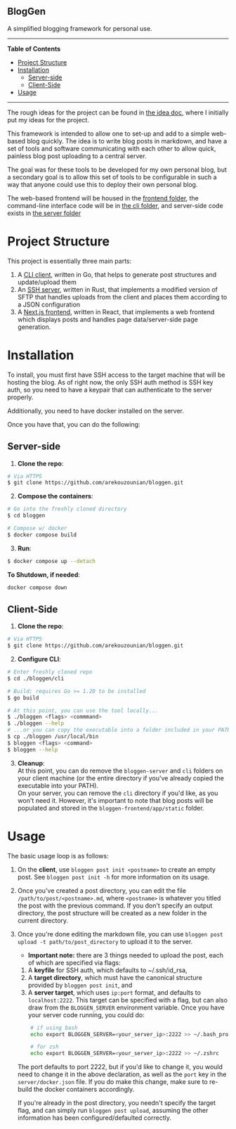 BlogGen 
--- 
A simplified blogging framework for personal use. 

---
**Table of Contents**
- [Project Structure](#project-structure)
- [Installation](#installation)
  - [Server-side](#server-side)
  - [Client-Side](#client-side)
- [Usage](#usage)
---

The rough ideas for the project can be found in [the idea doc](./idea-doc.md), where I initially put my ideas for the project. 

This framework is intended to allow one to set-up and add to a simple web-based blog quickly. The idea is to write blog posts in markdown, and have a set of tools and software communicating with each other to allow quick, painless blog post uploading to a central server. 

The goal was for these tools to be developed for my own personal blog, but a secondary goal is to allow this set of tools to be configurable in such a way that anyone could use this to deploy their own personal blog. 

The web-based frontend will be housed in the [frontend folder](./bloggen-frontend/), the command-line interface code will be in [the cli folder](./cli/), and  server-side code exists in [the server folder](./server/) 



# Project Structure
This project is essentially three main parts: 
1. A [CLI client](./cli/), written in Go, that helps to generate post structures and update/upload them
2. An [SSH server](./server/), written in Rust, that implements a modified version of SFTP that handles uploads from the client and places them according to a JSON configuration
3. A [Next.js frontend](./bloggen-frontend/), written in React, that implements a web frontend which displays posts and handles page data/server-side page generation.



# Installation 
To install, you must first have SSH access to the target machine that will be hosting the blog. As of right now, the only SSH auth method is SSH key auth, so you need to have a keypair that can authenticate to the server properly. 

Additionally, you need to have docker installed on the server.

Once you have that, you can do the following:

## Server-side 
1. **Clone the repo**:
```sh
# Via HTTPS
$ git clone https://github.com/arekouzounian/bloggen.git
```
2. **Compose the containers**:
```sh
# Go into the freshly cloned directory
$ cd bloggen

# Compose w/ docker 
$ docker compose build 
```
3. **Run**:
```sh
$ docker compose up --detach
```

**To Shutdown, if needed**:
```sh
docker compose down
```

## Client-Side 
1. **Clone the repo**:
```sh
# Via HTTPS
$ git clone https://github.com/arekouzounian/bloggen.git

```
2. **Configure CLI**:
```sh
# Enter freshly cloned repo
$ cd ./bloggen/cli

# Build; requires Go >= 1.20 to be installed
$ go build 

# At this point, you can use the tool locally...
$ ./bloggen <flags> <commmand> 
$ ./bloggen --help
# ...or you can copy the executable into a folder included in your PATH
$ cp ./bloggen /usr/local/bin
$ bloggen <flags> <command> 
$ bloggen --help
```
3. **Cleanup**: \
At this point, you can do remove the `bloggen-server` and `cli` folders on your client machine (or the entire directory if you've already copied the executable into your PATH). \
On your server, you can remove the `cli` directory if you'd like, as you won't need it. However, it's important to note that blog posts will be populated and stored in the `bloggen-frontend/app/static` folder. 

# Usage 
The basic usage loop is as follows: 
1. On the **client**, use `bloggen post init <postname>` to create an empty post. See `bloggen post init -h` for more information on its usage. 
2. Once you've created a post directory, you can edit the file `/path/to/post/<postname>.md`, where `<postname>` is whatever you titled the post with the previous command. If you don't specify an output directory, the post structure will be created as a new folder in the current directory. 
3. Once you're done editing the markdown file, you can use `bloggen post upload -t path/to/post_directory` to upload it to the server. 
   - **Important note:** there are 3 things needed to upload the post, each of which are specified via flags: 
    1. A **keyfile** for SSH auth, which defaults to ~/.ssh/id_rsa,
    2. A **target directory**, which must have the canonical structure provided by `bloggen post init`, and
    3. A **server target**, which uses `ip:port` format, and defaults to `localhost:2222`. This target can be specified with a flag, but can also draw from the `BLOGGEN_SERVER` environment variable. Once you have your server code running, you could do: 
    ```sh 
        # if using bash
        echo export BLOGGEN_SERVER=<your_server_ip>:2222 >> ~/.bash_profile

        # for zsh
        echo export BLOGGEN_SERVER=<your_server_ip>:2222 >> ~/.zshrc
    ```
    The port defaults to port 2222, but if you'd like to change it, you would need to change it in the above declaration, as well as the `port` key in the  `server/docker.json` file. If you do make this change, make sure to re-build the docker containers accordingly.

    If you're already in the post directory, you needn't specify the target flag, and can simply run `bloggen post upload`, assuming the other information has been configured/defaulted correctly. 
